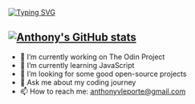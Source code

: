 [![Typing SVG](https://readme-typing-svg.demolab.com?font=IBM+Plex+Mono&weight=700&duration=2000&color=2B34FF&multiline=true&width=435&height=80&lines=Anthony+LePorte;Web+Developer;Always+learning+new+things)](https://git.io/typing-svg)

[![Anthony's GitHub stats](https://github-readme-stats.vercel.app/api?username=anthonyleporte&theme=onedark)](https://github.com/anthonyleporte/github-readme-stats)
---
- 🔭 I’m currently working on The Odin Project
- 🌱 I’m currently learning JavaScript
- 🤔 I’m looking for some good open-source projects
- 💬 Ask me about my coding journey
- 📫 How to reach me: anthonyvleporte@gmail.com
